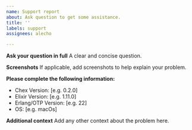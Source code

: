 ```yaml
---
name: Support report
about: Ask question to get some assistance.
title: ''
labels: support
assignees: alecho

---
```


**Ask your question in full**
A clear and concise question.

**Screenshots**
If applicable, add screenshots to help explain your problem.

**Please complete the following information:**
 - Chex Version: [e.g. 0.2.0]
 - Elixir Version: [e.g. 1.11.0]
 - Erlang/OTP Version: [e.g. 22]
 - OS: [e.g. macOs]

**Additional context**
Add any other context about the problem here.

